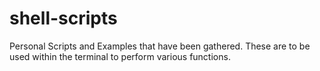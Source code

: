 # shell-scripts
Personal Scripts and Examples that have been gathered. These are to be used within the terminal to perform various functions.
